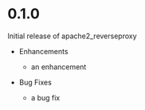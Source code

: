 # 0.1.0

Initial release of apache2_reverseproxy

* Enhancements
  * an enhancement

* Bug Fixes
  * a bug fix
